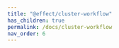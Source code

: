 ```yaml
---
title: "@effect/cluster-workflow"
has_children: true
permalink: /docs/cluster-workflow
nav_order: 6
---
```

